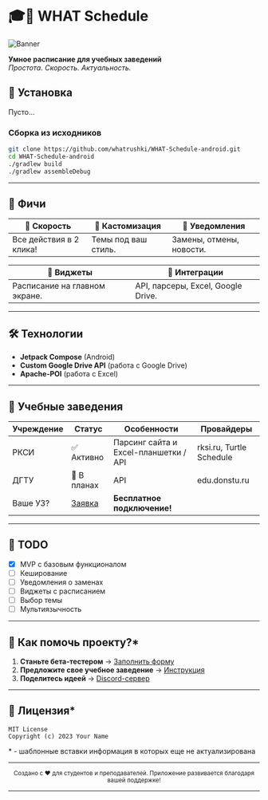 # 🎓📅 WHAT Schedule

![Banner](https://raw.githubusercontent.com/whatrushki/WHAT-Schedule-android/refs/heads/master/github/app_banner.jpg)

**Умное расписание для учебных заведений**  
_Простота. Скорость. Актуальность._

## 🚀 Установка

Пусто...

### Сборка из исходников

```bash
git clone https://github.com/whatrushki/WHAT-Schedule-android.git
cd WHAT-Schedule-android
./gradlew build
./gradlew assembleDebug
```

---

## 🌟 Фичи

<div align="center">

| **🚀 Скорость**         | **🎨 Кастомизация** | **🔔 Уведомления**       |
| ----------------------- | ------------------- | ------------------------ |
| Все действия в 2 клика! | Темы под ваш стиль. | Замены, отмены, новости. |

| **📱 Виджеты**                | **🔄 Интеграции**                  |
| ----------------------------- | ---------------------------------- |
| Расписание на главном экране. | API, парсеры, Excel, Google Drive. |

</div>

---

## 🛠️ Технологии

- **Jetpack Compose** (Android)
- **Custom Google Drive API** (работа с Google Drive)
- **Apache-POI** (работа с Excel)

---

## 🏫 Учебные заведения

| Учреждение | Статус                              | Особенности                           | Провайдеры               |
| ---------- | ----------------------------------- | ------------------------------------- | ------------------------ |
| РКСИ       | ✅ Активно                          | Парсинг сайта и Excel-планшетки / API | rksi.ru, Turtle Schedule |
| ДГТУ       | 🛟 В планах                          | API                                   | edu.donstu.ru            |
| Ваше УЗ?   | [Заявка](https://forms.gle/example) | **Бесплатное подключение!**           |

---

## 📌 TODO

- [x] MVP с базовым функционалом
- [ ] Кеширование
- [ ] Уведомления о заменах
- [ ] Виджеты c расписанием
- [ ] Выбор темы
- [ ] Мультиязычность

---

## 🤝 Как помочь проекту?\*

1. **Станьте бета-тестером** → [Заполнить форму](https://forms.gle/example)
2. **Предложите свое учебное заведение** → [Инструкция](https://example.com/guide)
3. **Поделитесь идеей** → [Discord-сервер](https://discord.gg/example)

---

## 📄 Лицензия\*

```text
MIT License
Copyright (c) 2023 Your Name
```

\* \- шаблонные вставки информация в которых еще не актуализирована

---

<div align="center">
  <sub>Создано с ❤️ для студентов и преподавателей. Приложение развивается благодаря вашей поддержке!</sub><br>
  <!-- <a href="https://www.buymeacoffee.com/yourname">
    <img src="https://img.shields.io/badge/Поддержать-кофе%20☕-orange" alt="Donate">
  </a> -->
</div>

---
